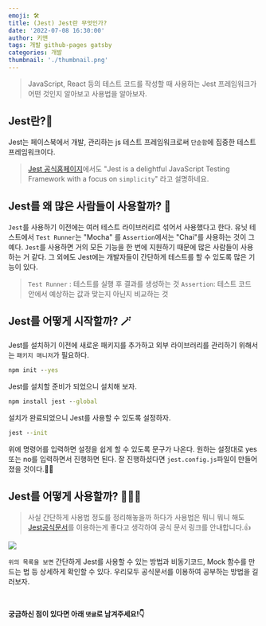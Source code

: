 ```yaml
---
emoji: 🛠
title: (Jest) Jest란 무엇인가?
date: '2022-07-08 16:30:00'
author: 키맨
tags: 개발 github-pages gatsby
categories: 개발
thumbnail: './thumbnail.png'
---
```


> JavaScript, React 등의 테스트 코드를 작성할 때 사용하는 Jest 프레임워크가 어떤 것인지 알아보고 사용법을 알아보자.

## Jest란?🧐

Jest는 페이스북에서 개발, 관리하는 js 테스트 프레임워크로써 `단순함`에 집중한 테스트 프레임워크이다.

> [Jest 공식홈페이지](https://jestjs.io/)에서도 "Jest is a delightful JavaScript Testing Framework with a focus on `simplicity`" 라고 설명하네요.

## Jest를 왜 많은 사람들이 사용할까? 🤔

`Jest`를 사용하기 이전에는 여러 테스트 라이브러리르 섞어서 사용했다고 한다. 유닛 테스트에서 `Test Runner`는 "Mocha" 를 `Assertion`에서는 "Chai"를 사용하는 것이 그 예다. `Jest`를 사용하면 거의 모든 기능을 한 번에 지원하기 때문에 많은 사람들이 사용하는 거 같다. 그 외에도 Jest에는 개발자들이 간단하게 테스트를 할 수 있도록 많은 기능이 있다.

> `Test Runner` : 테스트를 실행 후 결과를 생성하는 것
> `Assertion`: 테스트 코드 안에서 예상하는 값과 맞는지 아닌지 비교하는 것

## Jest를 어떻게 시작할까? 🪄

Jest를 설치하기 이전에 새로운 패키지를 추가하고 외부 라이브러리를 관리하기 위해서는 `패키지 매니저`가 필요하다.

```cmd
npm init --yes
```

Jest를 설치할 준비가 되었으니 설치해 보자.

```cmd
npm install jest --global
```

설치가 완료되었으니 Jest를 사용할 수 있도록 설정하자.

```cmd
jest --init
```

위에 명령어를 입력하면 설정을 쉽게 할 수 있도록 문구가 나온다. 원하는 설정대로 yes 또는 no를 입력하면서 진행하면 된다. 잘 진행하셨다면 `jest.config.js`파일이 만들어졌을 것이다.👍🏻

## Jest를 어떻게 사용할까? 🧑🏻‍💻

> 사실 간단하게 사용법 정도를 정리해놓을까 하다가 사용법은 뭐니 뭐니 해도 [Jest공식문서](https://jestjs.io/docs/getting-started)를 이용하는게 좋다고 생각하여 공식 문서 링크를 안내합니다.👍

![](https://images.velog.io/images/jooyoung/post/d0af70aa-6fc8-4718-af08-f28778f92012/%E1%84%86%E1%85%AE%E1%84%8C%E1%85%A6%202.png)

`위의 목록을 보면` 간단하게 Jest를 사용할 수 있는 방법과 비동기코드, Mock 함수를 만드는 법 등 상세하게 확인할 수 있다. 우리모두 공식문서를 이용하여 공부하는 방법을 길러보자.

<br/>

**궁금하신 점이 있다면 아래 `댓글`로 남겨주세요!👇**

```toc

```
